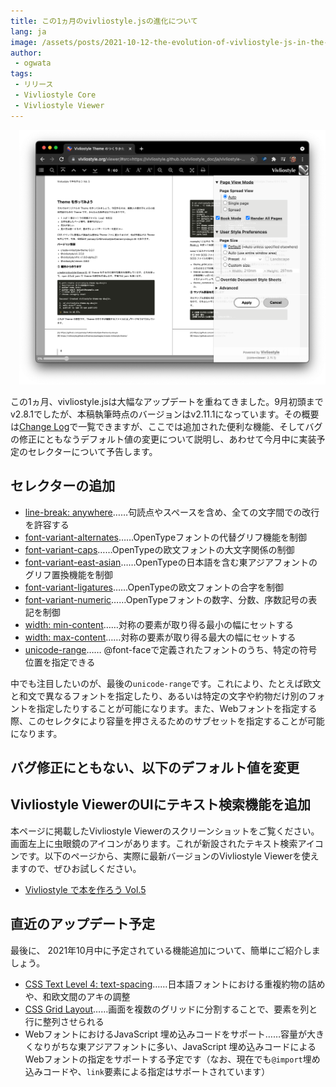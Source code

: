 ```yaml
---
title: この1ヵ月のvivliostyle.jsの進化について
lang: ja
image: /assets/posts/2021-10-12-the-evolution-of-vivliostyle-js-in-the-last-month/2021-10-12-the-evolution-of-vivliostyle-js-in-the-last-month.png
author:
 - ogwata
tags:
 - リリース
 - Vivliostyle Core
 - Vivliostyle Viewer
---
```

<div style="float: right; margin: 0 0 1em 1em;"><img src="/assets/posts/2021-10-12-the-evolution-of-vivliostyle-js-in-the-last-month/2021-10-12-the-evolution-of-vivliostyle-js-in-the-last-month.png" alt="この1ヵ月のvivliostyle.jsの進化について" style="width: 700px;" /></div>

この1ヵ月、vivliostyle.jsは大幅なアップデートを重ねてきました。9月初頭までv2.8.1でしたが、本稿執筆時点のバージョンはv2.11.1になっています。その概要は[Change Log](https://github.com/vivliostyle/vivliostyle.js/blob/master/CHANGELOG.md)で一覧できますが、ここでは追加された便利な機能、そしてバグの修正にともなうデフォルト値の変更について説明し、あわせて今月中に実装予定のセレクターについて予告します。

## セレクターの追加

- [line-break: anywhere](https://developer.mozilla.org/ja/docs/Web/CSS/line-break)……句読点やスペースを含め、全ての文字間での改行を許容する
- [font-variant-alternates](https://developer.mozilla.org/ja/docs/Web/CSS/font-variant-alternates)……OpenTypeフォントの代替グリフ機能を制御
- [font-variant-caps](https://developer.mozilla.org/ja/docs/Web/CSS/font-variant-caps)……OpenTypeの欧文フォントの大文字関係の制御
- [font-variant-east-asian](https://developer.mozilla.org/ja/docs/Web/CSS/font-variant-east-asian)……OpenTypeの日本語を含む東アジアフォントのグリフ置換機能を制御
- [font-variant-ligatures](https://developer.mozilla.org/ja/docs/Web/CSS/font-variant-ligatures)……OpenTypeの欧文フォントの合字を制御
- [font-variant-numeric](https://developer.mozilla.org/ja/docs/Web/CSS/font-variant-numeric)……OpenTypeフォントの数字、分数、序数記号の表記を制御
- [width: min-content](https://developer.mozilla.org/ja/docs/Web/CSS/width)……対称の要素が取り得る最小の幅にセットする
- [width: max-content](https://developer.mozilla.org/ja/docs/Web/CSS/width)……対称の要素が取り得る最大の幅にセットする
- [unicode-range](https://developer.mozilla.org/ja/docs/Web/CSS/@font-face/unicode-range)…… @font-faceで定義されたフォントのうち、特定の符号位置を指定できる

中でも注目したいのが、最後の`unicode-range`です。これにより、たとえば欧文と和文で異なるフォントを指定したり、あるいは特定の文字や約物だけ別のフォントを指定したりすることが可能になります。また、Webフォントを指定する際、このセレクタにより容量を押さえるためのサブセットを指定することが可能になります。

## バグ修正にともない、以下のデフォルト値を変更

## Vivliostyle ViewerのUIにテキスト検索機能を追加

本ページに掲載したVivliostyle Viewerのスクリーンショットをご覧ください。画面左上に虫眼鏡のアイコンがあります。これが新設されたテキスト検索アイコンです。以下のページから、実際に最新バージョンのVivliostyle  Viewerを使えますので、ぜひお試しください。

- [Vivliostyle で本を作ろう Vol.5](https://vivliostyle.org/viewer/#src=https://vivliostyle.github.io/vivliostyle_doc/ja/vivliostyle-user-group-vol5/content/&bookMode=true)

## 直近のアップデート予定

最後に、 2021年10月中に予定されている機能追加について、簡単にご紹介しましょう。

- [CSS Text Level 4: text-spacing](https://drafts.csswg.org/css-text-4/#text-spacing-property)……日本語フォントにおける重複約物の詰めや、和欧文間のアキの調整
- [CSS Grid Layout](https://developer.mozilla.org/ja/docs/Web/CSS/CSS_Grid_Layout)……画面を複数のグリッドに分割することで、要素を列と行に整列させられる
- WebフォントにおけるJavaScript 埋め込みコードをサポート……容量が大きくなりがちな東アジアフォントに多い、JavaScript 埋め込みコードによるWebフォントの指定をサポートする予定です（なお、現在でも`@import`埋め込みコードや、`link`要素による指定はサポートされています）


